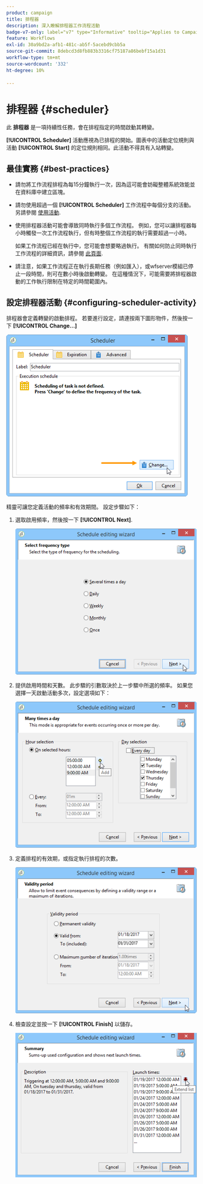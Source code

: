 ```yaml
---
product: campaign
title: 排程器
description: 深入瞭解排程器工作流程活動
badge-v7-only: label="v7" type="Informative" tooltip="Applies to Campaign Classic v7 only"
feature: Workflows
exl-id: 30a9bd2a-afb1-481c-ab5f-5acebd9cbb5a
source-git-commit: 8debcd3d8fb883b3316cf75187a86bebf15a1d31
workflow-type: tm+mt
source-wordcount: '332'
ht-degree: 10%

---
```


# 排程器 {#scheduler}



此 **排程器** 是一項持續性任務，會在排程指定的時間啟動其轉變。

**[!UICONTROL Scheduler]** 活動應視為已排程的開始。圖表中的活動定位規則與活動 **[!UICONTROL Start]** 的定位規則相同。此活動不得具有入站轉變。

## 最佳實務 {#best-practices}

* 請勿將工作流程排程為每15分鐘執行一次，因為這可能會妨礙整體系統效能並在資料庫中建立區塊。

* 請勿使用超過一個 **[!UICONTROL Scheduler]** 工作流程中每個分支的活動。 另請參閱 [使用活動](workflow-best-practices.md#using-activities).

* 使用排程器活動可能會導致同時執行多個工作流程。 例如，您可以讓排程器每小時觸發一次工作流程執行，但有時整個工作流程的執行需要超過一小時。

   如果工作流程已經在執行中，您可能會想要略過執行。 有關如何防止同時執行工作流程的詳細資訊，請參閱 [此頁面](monitoring-workflow-execution.md#preventing-simultaneous-multiple-executions).

* 請注意，如果工作流程正在執行長期任務（例如匯入），或wfserver模組已停止一段時間，則可在數小時後啟動轉變。 在這種情況下，可能需要將排程器啟動的工作執行限制在特定的時間範圍內。

## 設定排程器活動 {#configuring-scheduler-activity}

排程器會定義轉變的啟動排程。 若要進行設定，請連按兩下圖形物件，然後按一下 **[!UICONTROL Change...]**

![](assets/s_user_segmentation_scheduler.png)

精靈可讓您定義活動的頻率和有效期間。 設定步驟如下：

1. 選取啟用頻率，然後按一下 **[!UICONTROL Next]**.

   ![](assets/s_user_segmentation_scheduler2.png)

1. 提供啟用時間和天數。 此步驟的引數取決於上一步驟中所選的頻率。 如果您選擇一天啟動活動多次，設定選項如下：

   ![](assets/s_user_segmentation_scheduler3.png)

1. 定義排程的有效期，或指定執行排程的次數。

   ![](assets/s_user_segmentation_scheduler4.png)

1. 檢查設定並按一下 **[!UICONTROL Finish]** 以儲存。

   ![](assets/s_user_segmentation_scheduler5.png)
